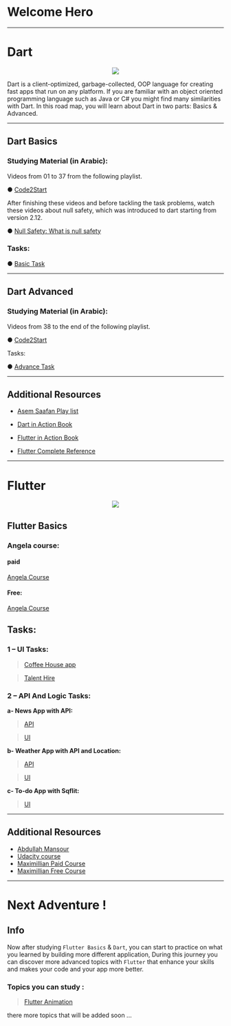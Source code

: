 # Welcome Hero


---
# Dart
<p align="center">
  <img src="https://github.com/hoshos231/Flutter-Roadmap/blob/master/images/Dart.png">
</p>
Dart is a client-optimized, garbage-collected, OOP language for creating
fast apps that run on any platform. If you are familiar with an object oriented
programming language such as Java or C# you might find many similarities
with Dart. In this road map, you will learn about Dart in two parts: Basics &
Advanced.

---
## Dart Basics
### Studying Material (in Arabic):
Videos from 01 to 37 from the following playlist.

● <a href="https://www.youtube.com/watch?v=ZYXol94Lyi0&list=PL3aG1K3LWC
rdihgr1PnIrbphTyt3PZwoK">Code2Start</a>

After finishing these videos and before tackling the task problems, watch
these videos about null safety, which was introduced to dart starting from
version 2.12.

● <a href="https://www.youtube.com/watch?v=nTmCj1lpeng">Null Safety: What is null safety</a>

### Tasks:

● <a href="https://github.com/hoshos231/Flutter-Roadmap/blob/master/Beginner%20Tasks/Dart%20Basics%20Tasks.pdf" target="_blank">Basic Task</a>

---
## Dart Advanced
### Studying Material (in Arabic):
Videos from 38 to the end of the following playlist.

● <a href="https://www.youtube.com/watch?v=ZYXol94Lyi0&list=PL3aG1K3LWC
rdihgr1PnIrbphTyt3PZwoK">Code2Start</a>

Tasks:

● <a href="https://docs.google.com/document/d/1qhQR0cLeiu-mM_cXgLGt4I80_
sVb67qhvA4WjYlzo9c/edit?usp=sharing">Advance Task</a>

---
## Additional Resources


* <a href="https://www.youtube.com/watch?v=HVYlPAw70MU&list=PLMDrOnfT
8EAj6Yjdki9OCLSwqdBs4xhQz">Asem Saafan Play list</a>

* <a href="https://www.pdfdrive.com/dart-in-action-e34421383.html">Dart in Action Book</a>

* <a href="https://drive.google.com/file/d/1ul0ZjGD1hsek0uG8c6B7feA
m4vg8ykiG/view?usp=sharing">Flutter in Action Book</a>

* <a href="https://drive.google.com/file/d/1m-XhORU7UMyjXXXjveyNE
VMonz0cHRG3/view?usp=sharing">Flutter Complete Reference</a>

---

# Flutter
<p align="center">
    <img src="https://github.com/hoshos231/Flutter-Roadmap/blob/master/images/flutter.png">
</p>

## Flutter Basics
### Angela course:
#### paid
<a href="https://www.udemy.com/course/flutter-bootcamp-with-dart/?fbclid=IwAR0vwf
BwCpg1ES_5FdZyyBYzFILsq7mZ1gLLKZ2xWmQdM-BQvhUuHTenNGQ">Angela Course</a>
#### Free:
<a href="https://mega.nz/folder/rvwg2LKR#g3M_hUo_eyHFehtJ0sBbUg">Angela Course</a>

## Tasks:
### **1 – UI Tasks:**


> <a href="https://dribbble.com/shots/8245907/attachments/604807?mode=media">Coffee House app</a>


> <a href="https://dribbble.com/shots/4486758-Relationship-Coaching-App/attachme
> nts/1017305">Talent Hire</a>


### **2 – API And Logic Tasks:**

**a- News App with API:**

> <a href="https://newsapi.org/">API</a>


> <a href="https://www.behance.net/gallery/127649367/News-Application?tr
> acking_source=search_projects_recommended%7CNews%20APP%
> 20UI">UI</a>


**b- Weather App with API and Location:**
 
> <a href="https://openweathermap.org/api">API</a>


> <a href="https://www.behance.net/gallery/54398239/Weather-App-Concep
> t?tracking_source=search_projects_recommended%7Cweather%20
> app">UI</a>



**c- To-do App with Sqflit:**

> <a href="https://drive.google.com/drive/folders/1Pzw8F3YL3IH9JInvGZSOri
> hdHJrWUABT">UI</a>

---

## Additional Resources
* <a href="https://www.udemy.com/course/complete-flutter-arabic/">Abdullah Mansour</a>
* <a href="https://www.udacity.com/course/build-native-mobile-apps-with-flutter--ud905">Udacity course</a>
* <a href="https://www.udemy.com/course/learn-flutter-dart-to-build-ios-android-apps/">Maximillian Paid Course</a>
* <a href="https://mega.nz/folder/3fBh3CTa#ptLNpx-dVr_hF0t5InosOQ">Maximillian Free Course
</a>

---

# Next Adventure !

## Info
Now after studying `Flutter Basics` & `Dart`, you can start to practice on what you learned by building more different application, During this journey you can discover more advanced topics with `Flutter` that enhance your skills and makes your code and your app more better.

### Topics you can study :

> <a href="link"> Flutter Animation </a>


there more topics that will be added soon ...
